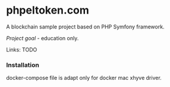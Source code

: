 phpeltoken.com
=======

A blockchain sample project based on PHP Symfony framework.

*Project goal* - education only.

Links:
TODO

### Installation

docker-compose file is adapt only for docker mac xhyve driver.